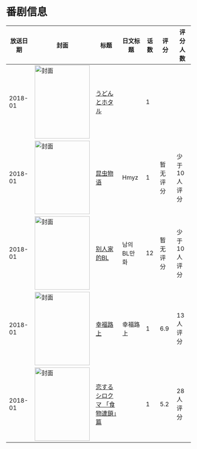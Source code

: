 # 番剧信息

|放送日期|封面|标题|日文标题|话数|评分|评分人数|
|---|---|---|---|---|---|---|
|2018-01|<img src="//lain.bgm.tv/pic/cover/c/05/dc/238886_22MlU.jpg" alt="封面" style="width:150px;height:200px;object-fit:cover;">|[うどんとホタル](https://bangumi.tv/subject/238886)||1|||
|2018-01|<img src="//lain.bgm.tv/pic/cover/c/d2/11/252810_11TG4.jpg" alt="封面" style="width:150px;height:200px;object-fit:cover;">|[昆虫物语](https://bangumi.tv/subject/252810)|Hmyz|1|暂无评分|少于10人评分|
|2018-01|<img src="//lain.bgm.tv/pic/cover/c/01/a8/297010_J1A1x.jpg" alt="封面" style="width:150px;height:200px;object-fit:cover;">|[别人家的BL](https://bangumi.tv/subject/297010)|남의 BL만화|12|暂无评分|少于10人评分|
|2018-01|<img src="//lain.bgm.tv/pic/cover/c/03/b4/237588_e744P.jpg" alt="封面" style="width:150px;height:200px;object-fit:cover;">|[幸福路上](https://bangumi.tv/subject/237588)|幸福路上|1|6.9|13人评分|
|2018-01|<img src="//lain.bgm.tv/pic/cover/c/77/5a/239731_G71Kr.jpg" alt="封面" style="width:150px;height:200px;object-fit:cover;">|[恋するシロクマ 「食物連鎖」篇](https://bangumi.tv/subject/239731)||1|5.2|28人评分|
